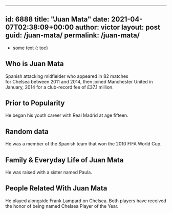 ---
id: 6888
title: "Juan Mata"
date: 2021-04-07T02:38:09+00:00
author: victor
layout: post
guid: /juan-mata/
permalink: /juan-mata/
---

* some text
{: toc}

## Who is Juan Mata

Spanish attacking midfielder who appeared in 82 matches for Chelsea between 2011 and 2014, then joined Manchester United in January, 2014 for a club-record fee of £37.1 million.

## Prior to Popularity

He began his youth career with Real Madrid at age fifteen.

## Random data

He was a member of the Spanish team that won the 2010 FIFA World Cup.

## Family & Everyday Life of Juan Mata

He was raised with a sister named Paula.

## People Related With Juan Mata

He played alongside Frank Lampard on Chelsea. Both players have received the honor of being named Chelsea Player of the Year.
 